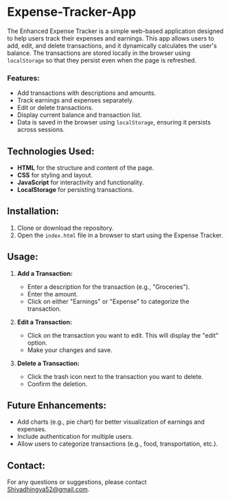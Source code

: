 # Expense-Tracker-App
The Enhanced Expense Tracker is a simple web-based application designed to help users track their expenses and earnings. This app allows users to add, edit, and delete transactions, and it dynamically calculates the user's balance. The transactions are stored locally in the browser using `localStorage` so that they persist even when the page is refreshed.

### Features:
- Add transactions with descriptions and amounts.
- Track earnings and expenses separately.
- Edit or delete transactions.
- Display current balance and transaction list.
- Data is saved in the browser using `localStorage`, ensuring it persists across sessions.

## Technologies Used:
- **HTML** for the structure and content of the page.
- **CSS** for styling and layout.
- **JavaScript** for interactivity and functionality.
- **LocalStorage** for persisting transactions.

## Installation:
1. Clone or download the repository.
2. Open the `index.html` file in a browser to start using the Expense Tracker.

## Usage:
1. **Add a Transaction:**
   - Enter a description for the transaction (e.g., "Groceries").
   - Enter the amount.
   - Click on either "Earnings" or "Expense" to categorize the transaction.
   
2. **Edit a Transaction:**
   - Click on the transaction you want to edit. This will display the "edit" option.
   - Make your changes and save.

3. **Delete a Transaction:**
   - Click the trash icon next to the transaction you want to delete.
   - Confirm the deletion.
  

## Future Enhancements:
- Add charts (e.g., pie chart) for better visualization of earnings and expenses.
- Include authentication for multiple users.
- Allow users to categorize transactions (e.g., food, transportation, etc.).

## Contact:
For any questions or suggestions, please contact Shivadhingya52@gmail.com.

